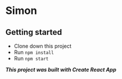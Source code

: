 # Simon 

## Getting started
- Clone down this project
- Run `npm install`
- Run `npm start`

***This project was built with Create React App***
